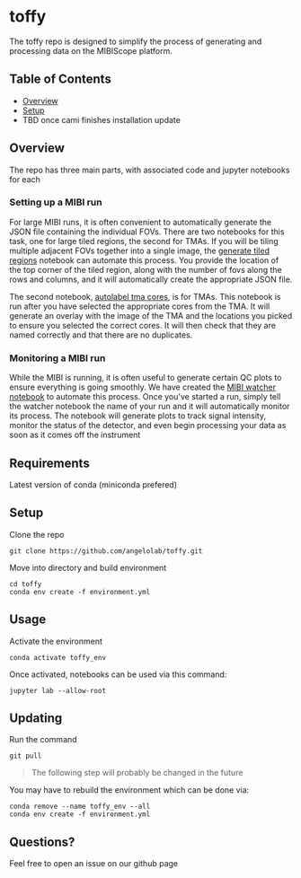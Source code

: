 # toffy
The toffy repo is designed to simplify the process of generating and processing data on the MIBIScope platform.

## Table of Contents

- [Overview](#overview)
- [Setup](#setup)
- TBD once cami finishes installation update

## Overview
The repo has three main parts, with associated code and jupyter notebooks for each

### Setting up a MIBI run 
For large MIBI runs, it is often convenient to automatically generate the JSON file containing the individual FOVs. There are two notebooks for this task, one for large tiled regions, the second for TMAs. If you will be tiling multiple adjacent FOVs together into a single image, the [generate tiled regions](./templates/generate_tiled_regions.ipynb) notebook can automate this process. You provide the location of the top corner of the tiled region, along with the number of fovs along the rows and columns, and it will automatically create the appropriate JSON file. 

The second notebook, [autolabel tma cores](./templates/autolabel_tma_cores.ipynb), is for TMAs. This notebook is run after you have selected the appropriate cores from the TMA. It will generate an overlay with the image of the TMA and the locations you picked to ensure you selected the correct cores. It will then check that they are named correctly and that there are no duplicates.

### Monitoring a MIBI run
While the MIBI is running, it is often useful to generate certain QC plots to ensure everything is going smoothly. We have created the [MIBI watcher notebook](TBD) to automate this process. Once you've started a run, simply tell the watcher notebook the name of your run and it will automatically monitor its process. The notebook will generate plots to track signal intensity, monitor the status of the detector, and even begin processing your data as soon as it comes off the instrument

## Requirements

Latest version of conda (miniconda prefered)

## Setup

Clone the repo

```
git clone https://github.com/angelolab/toffy.git
```

Move into directory and build environment

```
cd toffy
conda env create -f environment.yml
```

## Usage

Activate the environment

```
conda activate toffy_env
```

Once activated, notebooks can be used via this command:

```
jupyter lab --allow-root
```

## Updating

Run the command

```
git pull
```

> The following step will probably be changed in the future

You may have to rebuild the environment which can be done via:

```
conda remove --name toffy_env --all
conda env create -f environment.yml
```

## Questions?

Feel free to open an issue on our github page

